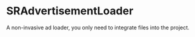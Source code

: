 # SRAdvertisementLoader
A non-invasive ad loader, you only need to integrate files into the project.
